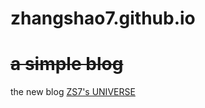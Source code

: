 # zhangshao7.github.io
~~a simple blog~~
======
the new blog
[ZS7's UNIVERSE](http://zhangs7.gitee.io)
